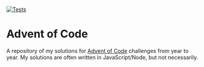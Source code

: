 [![Tests](https://github.com/nksfrank/aoc/actions/workflows/tests.yml/badge.svg)](https://github.com/nksfrank/aoc/actions/workflows/tests.yml)

# Advent of Code
A repository of my solutions for [Advent of Code](https://adventofcode.com) challenges from year to year.
My solutions are often written in JavaScript/Node, but not necessarily.